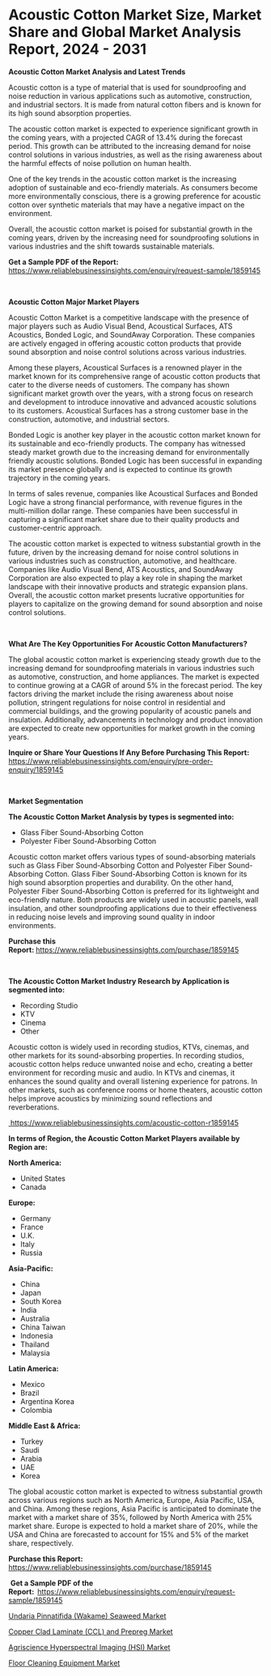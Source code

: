 <p><h1>Acoustic Cotton Market Size, Market Share and Global Market Analysis Report, 2024 - 2031</h1></p><p><strong>Acoustic Cotton Market Analysis and Latest Trends</strong></p>
<p><p>Acoustic cotton is a type of material that is used for soundproofing and noise reduction in various applications such as automotive, construction, and industrial sectors. It is made from natural cotton fibers and is known for its high sound absorption properties.</p><p>The acoustic cotton market is expected to experience significant growth in the coming years, with a projected CAGR of 13.4% during the forecast period. This growth can be attributed to the increasing demand for noise control solutions in various industries, as well as the rising awareness about the harmful effects of noise pollution on human health.</p><p>One of the key trends in the acoustic cotton market is the increasing adoption of sustainable and eco-friendly materials. As consumers become more environmentally conscious, there is a growing preference for acoustic cotton over synthetic materials that may have a negative impact on the environment.</p><p>Overall, the acoustic cotton market is poised for substantial growth in the coming years, driven by the increasing need for soundproofing solutions in various industries and the shift towards sustainable materials.</p></p>
<p><strong>Get a Sample PDF of the Report:&nbsp;</strong> <a href="https://www.reliablebusinessinsights.com/enquiry/request-sample/1859145">https://www.reliablebusinessinsights.com/enquiry/request-sample/1859145</a></p>
<p>&nbsp;</p>
<p><strong>Acoustic Cotton Major Market Players</strong></p>
<p><p>Acoustic Cotton Market is a competitive landscape with the presence of major players such as Audio Visual Bend, Acoustical Surfaces, ATS Acoustics, Bonded Logic, and SoundAway Corporation. These companies are actively engaged in offering acoustic cotton products that provide sound absorption and noise control solutions across various industries.</p><p>Among these players, Acoustical Surfaces is a renowned player in the market known for its comprehensive range of acoustic cotton products that cater to the diverse needs of customers. The company has shown significant market growth over the years, with a strong focus on research and development to introduce innovative and advanced acoustic solutions to its customers. Acoustical Surfaces has a strong customer base in the construction, automotive, and industrial sectors.</p><p>Bonded Logic is another key player in the acoustic cotton market known for its sustainable and eco-friendly products. The company has witnessed steady market growth due to the increasing demand for environmentally friendly acoustic solutions. Bonded Logic has been successful in expanding its market presence globally and is expected to continue its growth trajectory in the coming years.</p><p>In terms of sales revenue, companies like Acoustical Surfaces and Bonded Logic have a strong financial performance, with revenue figures in the multi-million dollar range. These companies have been successful in capturing a significant market share due to their quality products and customer-centric approach.</p><p>The acoustic cotton market is expected to witness substantial growth in the future, driven by the increasing demand for noise control solutions in various industries such as construction, automotive, and healthcare. Companies like Audio Visual Bend, ATS Acoustics, and SoundAway Corporation are also expected to play a key role in shaping the market landscape with their innovative products and strategic expansion plans. Overall, the acoustic cotton market presents lucrative opportunities for players to capitalize on the growing demand for sound absorption and noise control solutions.</p></p>
<p>&nbsp;</p>
<p><strong>What Are The Key Opportunities For Acoustic Cotton Manufacturers?</strong></p>
<p><p>The global acoustic cotton market is experiencing steady growth due to the increasing demand for soundproofing materials in various industries such as automotive, construction, and home appliances. The market is expected to continue growing at a CAGR of around 5% in the forecast period. The key factors driving the market include the rising awareness about noise pollution, stringent regulations for noise control in residential and commercial buildings, and the growing popularity of acoustic panels and insulation. Additionally, advancements in technology and product innovation are expected to create new opportunities for market growth in the coming years.</p></p>
<p><strong>Inquire or Share Your Questions If Any Before Purchasing This Report:</strong> <a href="https://www.reliablebusinessinsights.com/enquiry/pre-order-enquiry/1859145">https://www.reliablebusinessinsights.com/enquiry/pre-order-enquiry/1859145</a></p>
<p>&nbsp;</p>
<p><strong>Market Segmentation</strong></p>
<p><strong>The Acoustic Cotton Market Analysis by types is segmented into:</strong></p>
<p><ul><li>Glass Fiber Sound-Absorbing Cotton</li><li>Polyester Fiber Sound-Absorbing Cotton</li></ul></p>
<p><p>Acoustic cotton market offers various types of sound-absorbing materials such as Glass Fiber Sound-Absorbing Cotton and Polyester Fiber Sound-Absorbing Cotton. Glass Fiber Sound-Absorbing Cotton is known for its high sound absorption properties and durability. On the other hand, Polyester Fiber Sound-Absorbing Cotton is preferred for its lightweight and eco-friendly nature. Both products are widely used in acoustic panels, wall insulation, and other soundproofing applications due to their effectiveness in reducing noise levels and improving sound quality in indoor environments.</p></p>
<p><strong>Purchase this Report:&nbsp;</strong><a href="https://www.reliablebusinessinsights.com/purchase/1859145">https://www.reliablebusinessinsights.com/purchase/1859145</a></p>
<p>&nbsp;</p>
<p><strong>The Acoustic Cotton Market Industry Research by Application is segmented into:</strong></p>
<p><ul><li>Recording Studio</li><li>KTV</li><li>Cinema</li><li>Other</li></ul></p>
<p><p>Acoustic cotton is widely used in recording studios, KTVs, cinemas, and other markets for its sound-absorbing properties. In recording studios, acoustic cotton helps reduce unwanted noise and echo, creating a better environment for recording music and audio. In KTVs and cinemas, it enhances the sound quality and overall listening experience for patrons. In other markets, such as conference rooms or home theaters, acoustic cotton helps improve acoustics by minimizing sound reflections and reverberations.</p></p>
<p><a href="https://www.reliablebusinessinsights.com/acoustic-cotton-r1859145">&nbsp;https://www.reliablebusinessinsights.com/acoustic-cotton-r1859145</a></p>
<p><strong>In terms of Region, the Acoustic Cotton Market Players available by Region are:</strong></p>
<p>
    <p> <strong> North America: </strong>
        <ul>
            <li>United States</li>
            <li>Canada</li>
        </ul>
        </p> 
    <p> <strong> Europe: </strong>
        <ul>
            <li>Germany</li>
            <li>France</li>
            <li>U.K.</li>
            <li>Italy</li>
            <li>Russia</li>
        </ul>
        </p> 
    <p> <strong> Asia-Pacific: </strong>
        <ul>
            <li>China</li>
            <li>Japan</li>
            <li>South Korea</li>
            <li>India</li>
            <li>Australia</li>
            <li>China Taiwan</li>
            <li>Indonesia</li>
            <li>Thailand</li>
            <li>Malaysia</li>
        </ul>
        </p> 
    <p> <strong> Latin America: </strong>
        <ul>
            <li>Mexico</li>
            <li>Brazil</li>
            <li>Argentina Korea</li>
            <li>Colombia</li>
        </ul>
        </p> 
    <p> <strong> Middle East & Africa: </strong>
        <ul>
            <li>Turkey</li>
            <li>Saudi</li>
            <li>Arabia</li>
            <li>UAE</li>
            <li>Korea</li>
        </ul>
    </p>
    </p>
<p><p>The global acoustic cotton market is expected to witness substantial growth across various regions such as North America, Europe, Asia Pacific, USA, and China. Among these regions, Asia Pacific is anticipated to dominate the market with a market share of 35%, followed by North America with 25% market share. Europe is expected to hold a market share of 20%, while the USA and China are forecasted to account for 15% and 5% of the market share, respectively.</p></p>
<p><strong>Purchase this Report: </strong><a href="https://www.reliablebusinessinsights.com/purchase/1859145">https://www.reliablebusinessinsights.com/purchase/1859145</a></p>
<p>&nbsp;<strong>Get a Sample PDF of the Report:&nbsp;&nbsp;</strong><a href="https://www.reliablebusinessinsights.com/enquiry/request-sample/1859145">https://www.reliablebusinessinsights.com/enquiry/request-sample/1859145</a></p>
<p><strong></strong></p>
<p><p><a href="https://medium.com/@kelleebernier1851/undaria-pinnatifida-wakame-seaweed-market-a-global-and-regional-analysis-focus-on-end-user-29d5a25f40fb">Undaria Pinnatifida (Wakame) Seaweed Market</a></p><p><a href="https://github.com/mandarincruisesvn/Market-Research-Report-List-1/blob/main/copper-clad-laminate-ccl-and-prepreg-market.md">Copper Clad Laminate (CCL) and Prepreg Market</a></p><p><a href="https://github.com/RichRobinson5/Market-Research-Report-List-6/blob/main/agriscience-hyperspectral-imaging-hsi-market.md">Agriscience Hyperspectral Imaging (HSI) Market</a></p><p><a href="https://medium.com/@sean.peake0978/global-floor-cleaning-equipment-market-size-is-expected-to-experience-a-cagr-of-5-8-510f2e96be89">Floor Cleaning Equipment Market</a></p></p>